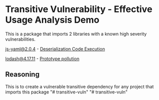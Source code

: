 # Transitive Vulnerability - Effective Usage Analysis Demo

This is a package that imports 2 libraries with a known high severity vulnerabilities.

js-yaml@2.0.4 - [Deserialization Code Execution](https://www.npmjs.com/advisories/16)

lodash@4.17.11 - [Prototype pollution](https://snyk.io/vuln/SNYK-JS-LODASH-450202)

## Reasoning

This is to create a vulnerable transitive dependency for any project that imports this package
"# transitive-vuln" 
"# transitive-vuln" 
